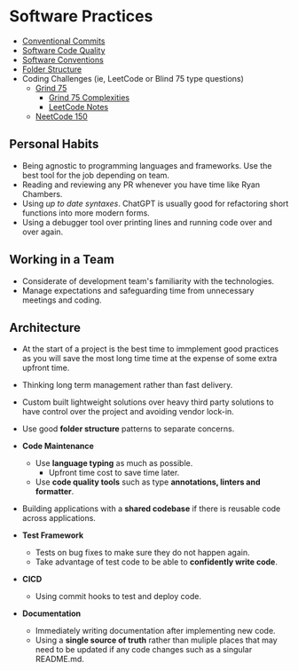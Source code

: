 # Software Practices

- [Conventional Commits](./conventional-commits.md)
- [Software Code Quality](./software-code-quality.md)
- [Software Conventions](./software-conventions.md)
- [Folder Structure](./folder-structure.md)
- Coding Challenges (ie, LeetCode or Blind 75 type questions)
  - [Grind 75](https://www.techinterviewhandbook.org/grind75/)
    - [Grind 75 Complexities](./coding-challenges/grind-75-complexities.md)
    - [LeetCode Notes](./coding-challenges/leetcode-notes.md)
  - [NeetCode 150](https://neetcode.io/practice?tab=neetcode150)

## Personal Habits

- Being agnostic to programming languages and frameworks. Use the best tool for the job depending on team.
- Reading and reviewing any PR whenever you have time like Ryan Chambers.
- Using _up to date syntaxes_. ChatGPT is usually good for refactoring short functions into more modern forms.
- Using a debugger tool over printing lines and running code over and over again.

## Working in a Team

- Considerate of development team's familiarity with the technologies.
- Manage expectations and safeguarding time from unnecessary meetings and coding.

## Architecture

- At the start of a project is the best time to immplement good practices as you will save the most long time time at the expense of some extra upfront time.
- Thinking long term management rather than fast delivery.
- Custom built lightweight solutions over heavy third party solutions to have control over the project and avoiding vendor lock-in.
- Use good **folder structure** patterns to separate concerns.
- **Code Maintenance**
  - Use **language typing** as much as possible.
    - Upfront time cost to save time later.
  - Use **code quality tools** such as type **annotations, linters and formatter**.
- Building applications with a **shared codebase** if there is reusable code across applications.
- **Test Framework**
  - Tests on bug fixes to make sure they do not happen again.
  - Take advantage of test code to be able to **confidently write code**.
- **CICD**

  - Using commit hooks to test and deploy code.

- **Documentation**
  - Immediately writing documentation after implementing new code.
  - Using a **single source of truth** rather than muliple places that may need to be updated if any code changes such as a singular README.md.
